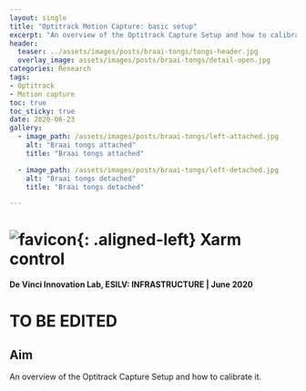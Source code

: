 ```yaml
---
layout: single
title: "Optitrack Motion Capture: basic setup"
excerpt: "An overview of the Optitrack Capture Setup and how to calibrate it."
header:
  teaser: ../assets/images/posts/braai-tongs/tongs-header.jpg
  overlay_image: assets/images/posts/braai-tongs/detail-open.jpg
categories: Research
tags:
- Optitrack
- Motion capture
toc: true
toc_sticky: true
date: 2020-06-23
gallery:
  - image_path: /assets/images/posts/braai-tongs/left-attached.jpg
    alt: "Braai tongs attached"
    title: "Braai tongs attached"

  - image_path: /assets/images/posts/braai-tongs/left-detached.jpg
    alt: "Braai tongs detached"
    title: "Braai tongs detached"

---
```


# ![favicon](/assets/images/favicon.jpg){: .aligned-left} Xarm control
**De Vinci Innovation Lab, ESILV: INFRASTRUCTURE | June 2020**

# TO BE EDITED

## Aim
An overview of the Optitrack Capture Setup and how to calibrate it.
